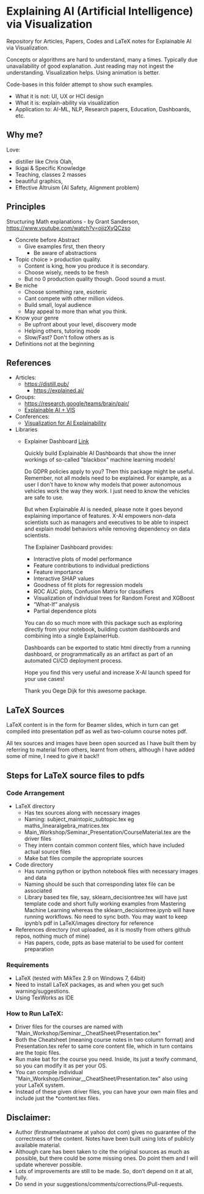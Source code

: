 # Explaining AI (Artificial Intelligence) via Visualization

Repository for Articles, Papers, Codes and LaTeX notes for Explainable AI via Visualization. 

<!-- As AI goes more and more AutoML it becomes black box more and more. Deep Learning is inherently non transparent. This hurts debugging and impediments justifying predictions. It has become legally imperative to back-trace the predictions.

Explainable AI (XAI) has approaches to deal with this problem. Although there are mathematical techniques like SHAPly values and LIME for XAI, stress here would be to achieve explain-ability via Visualization and insights that come through pictures and animations. -->

Concepts or algorithms are hard to understand, many a times. Typically due unavailability of good explanation. Just reading may not ingest the understanding. Visualization helps. Using animation is better.

Code-bases in this folder attempt to show such examples.

- What it is not: UI, UX or HCI design
- What it is: explain-ability via visualization
- Application to: AI-ML, NLP, Research papers, Education, Dashboards, etc.


## Why me?
Love:
- distiller like Chris Olah, 
- Ikigai & Specific Knowledge
- Teaching, classes 2 masses
- beautiful graphics, 
- Effective Altruism {AI Safety, Alignment problem}

## Principles

Structuring Math explanations - by Grant Sanderson, https://www.youtube.com/watch?v=ojjzXyQCzso
- Concrete before Abstract
  - Give examples first, then theory
	- Be aware of abstractions
- Topic choice > production quality.
	- Content is king, how you produce it is secondary.
	- Choose wisely, needs to be fresh
	- But no 0 production quality though. Good sound a must.
- Be niche
	- Choose something rare, esoteric
	- Cant compete with other million videos.
	- Build small, loyal audience
	- May appeal to more than what you think.
- Know your genre
	- Be upfront about your level, discovery mode
	- Helping others, tutoring mode
	- Slow/Fast? Don't follow others as is
- Definitions not at the beginning

## References
- Articles:
  - https://distill.pub/
	- https://explained.ai/
- Groups:
  - https://research.google/teams/brain/pair/
  - [Explainable AI + VIS](http://vis.cse.ust.hk/groups/xai-vis/)
- Conferences:
	- [Visualization for AI Explainability](https://visxai.io/)
- Libraries
	- Explainer Dashboard [Link](https://www.linkedin.com/posts/greg-coquillo_datascience-machinelearning-artificialintelligence-activity-6878763723788566528-dqsE)

		Quickly build Explainable AI Dashboards that show the inner workings of so-called "blackbox" machine learning models!

		Do GDPR policies apply to you? Then this package might be useful. Remember, not all models need to be explained. For example, as a user I don’t have to know why models that power autonomous vehicles work the way they work. I just need to know the vehicles are safe to use.

		But when Explainable AI is needed, please note it goes beyond explaining importance of features. X-AI empowers non-data scientists such as managers and executives to be able to inspect and explain model behaviors while removing dependency on data scientists.

		The Explainer Dashboard provides:
		- Interactive plots of model performance
		- Feature contributions to individual predictions
		- Feature importance
		- Interactive SHAP values
		- Goodness of fit plots for regression models
		- ROC AUC plots, Confusion Matrix for classifiers
		- Visualization of individual trees for Random Forest and XGBoost
		- ”What-If” analysis
		- Partial dependence plots

		You can do so much more with this package such as exploring directly from your notebook, building custom dashboards and combining into a single ExplainerHub.

		Dashboards can be exported to static html directly from a running dashboard, or programmatically as an artifact as part of an automated CI/CD deployment process.

		Hope you find this very useful and increase X-AI launch speed for your use cases!

		Thank you Oege Dijk for this awesome package.

## LaTeX Sources
LaTeX content is in the form for Beamer slides, which in turn can get compiled into presentation pdf as well as two-column course notes pdf.

All tex sources and images have been open sourced as I have built them by referring to material from others, learnt from others, although I have added some of mine, I need to give it back!!

## Steps for LaTeX source files to pdfs

### Code Arrangement
*	LaTeX directory 
	* Has tex sources along with necessary images
	*	Naming: subject_maintopic_subtopic.tex eg maths_linearalgebra_matrices.tex
	*	Main_Workshop/Seminar_Presentation/CourseMaterial.tex are the driver files
	*	They intern contain common content files, which have included actual source files
	*	Make bat files compile the appropriate sources
*	Code directory 
	*	Has running python or ipython notebook files with necessary images and data
	*	Naming should be such that corresponding latex file can be associated
	*	Library based tex file, say, sklearn_decisiontree.tex will have just template code and short fully working examples from Mastering Machine Learning whereas the sklearn_decisiontree.ipynb will have running workflows. No need to sync both. You may want to keep ipynb’s pdf in LaTeX/images directory for reference
*	References directory (not uploaded, as it is mostly from others github repos, nothing much of mine)
	*	Has papers, code, ppts as base material to be used for content preparation

### Requirements
* LaTeX (tested with MikTex 2.9 on Windows 7, 64bit)
* Need to install LaTeX packages, as and when you get such warning/suggestions.
* Using TexWorks as IDE

### How to Run LaTeX:
* Driver files for the courses are named with "Main_Workshop/Seminar_<course>_CheatSheet/Presentation.tex"
* Both the Cheatsheet (meaning course notes in two column format) and Presentation.tex refer to same core content file, which in turn contains are the topic files.
* Run make bat for the course you need. Inside, its just a texify command, so you can modify it as per your OS.
* You can compile individual "Main_Workshop/Seminar_<course>_CheatSheet/Presentation.tex" also using your LaTeX system.
* Instead of these given driver files, you can have your own main files and include just the *content.tex files.

<!-- ## Notes

<!-- ## Good resources for learning
*	Machine Learning
    * ML Victor Levrenko https://www.youtube.com/user/victorlavrenko/playlists
    * Statistics ML https://www.youtube.com/user/BCFoltz/playlists 
*	Deep Learning
    * Deep Learning by Google https://in.udacity.com/course/deep-learning--ud730
    * Deep Learning Book lectures https://www.youtube.com/channel/UCF9O8Vj-FEbRDA5DcDGz-Pg/playlists

*	General
    * Open Data Science Masters http://datasciencemasters.org/
    * GeekForGeeks https://www.youtube.com/watch?v=v4cd1O4zkGw
 -->

## Disclaimer:
* Author (firstnamelastname at yahoo dot com) gives no guarantee of the correctness of the content. Notes have been built using lots of publicly available material. 
* Although care has been taken to cite the original sources as much as possible, but there could be some missing ones. Do point them and I will update wherever possible. 
* Lots of improvements are still to be made. So, don’t depend on it at all, fully. 
* Do send in your suggestions/comments/corrections/Pull-requests.
